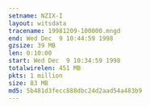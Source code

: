 ```yaml
---
setname: NZIX-I
layout: witsdata
tracename: 19981209-100000.mngd
end: Wed Dec  9 10:44:59 1998
gzsize: 39 MB
len: 0:10:00
start: Wed Dec  9 10:34:59 1998
totalwirelen: 451 MB
pkts: 1 million
size: 83 MB
md5: 5b481d3fecc888dbc24d2aad54a483b9
---
```


